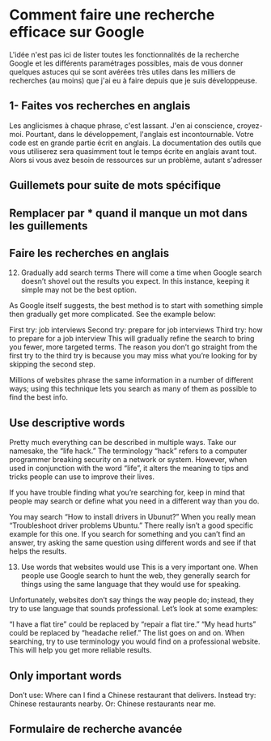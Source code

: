 # Comment faire une recherche efficace sur Google

L'idée n'est pas ici de lister toutes les fonctionnalités de la recherche Google et les différents paramétrages possibles, mais de vous donner quelques astuces qui se sont avérées très utiles dans les milliers de recherches (au moins) que j'ai eu à faire depuis que je suis développeuse.

## 1- Faites vos recherches en anglais

Les anglicismes à chaque phrase, c'est lassant. J'en ai conscience, croyez-moi. Pourtant, dans le développement, l'anglais est incontournable. Votre code est en grande partie écrit en anglais. La documentation des outils que vous utiliserez sera quasimment tout le temps écrite en anglais avant tout. Alors si vous avez besoin de ressources sur un problème, autant s'adresser 
## Guillemets pour suite de mots spécifique

## Remplacer par * quand il manque un mot dans les guillements

## Faire les recherches en anglais

12. Gradually add search terms
There will come a time when Google search doesn’t shovel out the results you expect. In this instance, keeping it simple may not be the best option.

As Google itself suggests, the best method is to start with something simple then gradually get more complicated. See the example below:

First try: job interviews
Second try: prepare for job interviews
Third try: how to prepare for a job interview
This will gradually refine the search to bring you fewer, more targeted terms. The reason you don’t go straight from the first try to the third try is because you may miss what you’re looking for by skipping the second step.

Millions of websites phrase the same information in a number of different ways; using this technique lets you search as many of them as possible to find the best info.


## Use descriptive words
Pretty much everything can be described in multiple ways. Take our namesake, the “life hack.” The terminology “hack” refers to a computer programmer breaking security on a network or system. However, when used in conjunction with the word “life”, it alters the meaning to tips and tricks people can use to improve their lives.

If you have trouble finding what you’re searching for, keep in mind that people may search or define what you need in a different way than you do.

You may search “How to install drivers in Ubunut?”
When you really mean “Troubleshoot driver problems Ubuntu.”
There really isn’t a good specific example for this one. If you search for something and you can’t find an answer, try asking the same question using different words and see if that helps the results.

13. Use words that websites would use
This is a very important one. When people use Google search to hunt the web, they generally search for things using the same language that they would use for speaking.

Unfortunately, websites don’t say things the way people do; instead, they try to use language that sounds professional. Let’s look at some examples:

“I have a flat tire” could be replaced by “repair a flat tire.”
“My head hurts” could be replaced by “headache relief.”
The list goes on and on. When searching, try to use terminology you would find on a professional website. This will help you get more reliable results.

## Only important words
Don’t use: Where can I find a Chinese restaurant that delivers.
Instead try: Chinese restaurants nearby.
Or: Chinese restaurants near me.

## Formulaire de recherche avancée